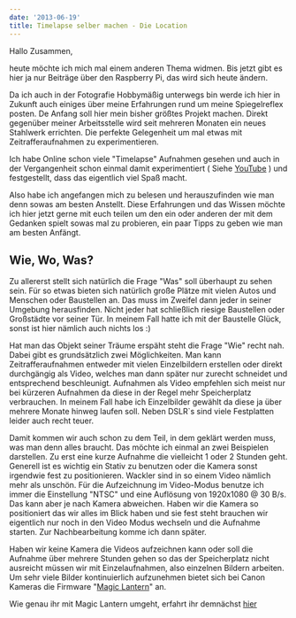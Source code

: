 ```yaml
---
date: '2013-06-19'
title: Timelapse selber machen - Die Location
---
```


Hallo Zusammen,

heute möchte ich mich mal einem anderen Thema widmen. Bis jetzt gibt es hier ja nur Beiträge über den Raspberry Pi, das wird sich heute ändern.

Da ich auch in der Fotografie Hobbymäßig unterwegs bin werde ich hier in Zukunft auch einiges über meine Erfahrungen rund um meine Spiegelreflex posten. De Anfang soll hier mein bisher größtes Projekt machen. Direkt gegenüber meiner Arbeitsstelle wird seit mehreren Monaten ein neues Stahlwerk errichten. Die perfekte Gelegenheit um mal etwas mit Zeitrafferaufnahmen zu experimentieren.

Ich habe Online schon viele "Timelapse" Aufnahmen gesehen und auch in der Vergangenheit schon einmal damit experimentiert ( Siehe [YouTube](http://youtu.be/eghpjt0kmIc "Timelapse - Berlin") ) und festgestellt, dass das eigentlich viel Spaß macht.

Also habe ich angefangen mich zu belesen und herauszufinden wie man denn sowas am besten Anstellt. Diese Erfahrungen und das Wissen möchte ich hier jetzt gerne mit euch teilen um den ein oder anderen der mit dem Gedanken spielt sowas mal zu probieren, ein paar Tipps zu geben wie man am besten Anfängt.

## Wie, Wo, Was?

Zu allererst stellt sich natürlich die Frage "Was" soll überhaupt zu sehen sein. Für so etwas bieten sich natürlich große Plätze mit vielen Autos und Menschen oder Baustellen an. Das muss im Zweifel dann jeder in seiner Umgebung herausfinden. Nicht jeder hat schließlich riesige Baustellen oder Großstädte vor seiner Tür. In meinem Fall hatte ich mit der Baustelle Glück, sonst ist hier nämlich auch nichts los :)

Hat man das Objekt seiner Träume erspäht steht die Frage "Wie" recht nah. Dabei gibt es grundsätzlich zwei Möglichkeiten. Man kann Zeitrafferaufnahmen entweder mit vielen Einzelbildern erstellen oder direkt durchgängig als Video, welches man dann später nur zurecht schneidet und entsprechend beschleunigt. Aufnahmen als Video empfehlen sich meist nur bei kürzeren Aufnahmen da diese in der Regel mehr Speicherplatz verbrauchen. In meinem Fall habe ich Einzelbilder gewählt da diese ja über mehrere Monate hinweg laufen soll. Neben DSLR`s sind viele Festplatten leider auch recht teuer.

Damit kommen wir auch schon zu dem Teil, in dem geklärt werden muss, was man denn alles braucht. Das möchte ich einmal an zwei Beispielen darstellen. Zu erst eine kurze Aufnahme die vielleicht 1 oder 2 Stunden geht. Generell ist es wichtig ein Stativ zu benutzen oder die Kamera sonst irgendwie fest zu positionieren. Wackler sind in so einem Video nämlich mehr als unschön. Für die Aufzeichnung im Video-Modus benutze ich immer die Einstellung "NTSC" und eine Auflösung von 1920x1080 @ 30 B/s. Das kann aber je nach Kamera abweichen. Haben wir die Kamera so positioniert das wir alles im Blick haben und sie fest steht brauchen wir eigentlich nur noch in den Video Modus wechseln und die Aufnahme starten. Zur Nachbearbeitung komme ich dann später.

Haben wir keine Kamera die Videos aufzeichnen kann oder soll die Aufnahme über mehrere Stunden gehen so das der Speicherplatz nicht ausreicht müssen wir mit Einzelaufnahmen, also einzelnen Bildern arbeiten. Um sehr viele Bilder kontinuierlich aufzunehmen bietet sich bei Canon Kameras die Firmware "[Magic Lantern](http://www.magiclantern.fm "Magic Lantern")" an.

Wie genau ihr mit Magic Lantern umgeht, erfahrt ihr demnächst [hier](http://flipez.de/timelapse-selber-machen-magic-lantern "Timelapse - Magic Lantern")
